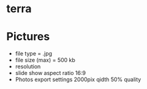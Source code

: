 # terra
# Pictures
- file type = .jpg
- file size (max)  = 500 kb
- resolution
- slide show aspect ratio 16:9
- Photos export settings 2000pix qidth 50% quality
